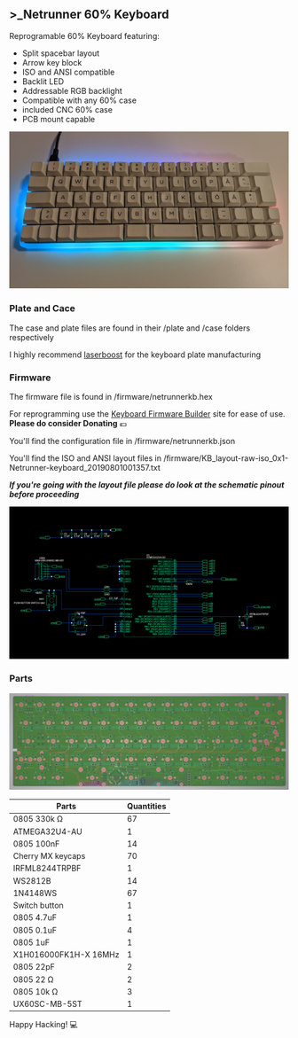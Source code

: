 ## >_Netrunner 60% Keyboard

Reprogramable 60% Keyboard featuring:
* Split spacebar layout
* Arrow key block
* ISO and ANSI compatible
* Backlit LED
* Addressable RGB backlight
* Compatible with any 60% case
* included CNC 60% case
* PCB mount capable


![Final product Preview](images/netrunnerkb.jpg)


### Plate and Cace

The case and plate files are found in their /plate and /case folders respectively

I highly recommend [laserboost](https://www.laserboost.com/keyboards) for the keyboard plate manufacturing

### Firmware

The firmware file is found in /firmware/netrunnerkb.hex

For reprogramming use the [Keyboard Firmware Builder](https://kbfirmware.com/) site for ease of use. **Please do consider Donating** :euro:

You'll find the configuration file in /firmware/netrunnerkb.json

You'll find the ISO and ANSI layout files in /firmware/KB_layout-raw-iso_0x1-Netrunner-keyboard_20190801001357.txt

_**If you're going with the layout file please do look at the schematic pinout before proceeding**_

![Schamatic Preview](images/Schamatic-preview.png)

### Parts

![PCB Preview](images/PCB-preview.png)

Parts | Quantities
------------ | -------------
0805 330k Ω | 67
ATMEGA32U4-AU | 1
0805 100nF | 14
Cherry MX keycaps | 70
IRFML8244TRPBF | 1
WS2812B | 14
1N4148WS | 67
Switch button | 1
0805 4.7uF | 1
0805 0.1uF | 4
0805 1uF | 1
X1H016000FK1H-X 16MHz | 1
0805 22pF | 2
0805 22 Ω | 2
0805 10k Ω | 3
UX60SC-MB-5ST | 1


 Happy Hacking! 💻
